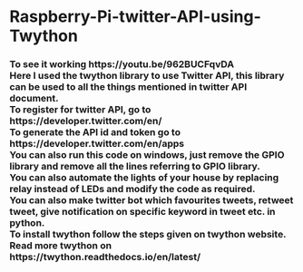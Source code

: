 # Raspberry-Pi-twitter-API-using-Twython
<h3>
To see it working https://youtu.be/962BUCFqvDA
<br>
Here I used the twython library to use Twitter API, this library can be used to all the things mentioned in twitter API document. 
<br>
To register for twitter API, go to https://developer.twitter.com/en/
<br>
To generate the API id and token go to https://developer.twitter.com/en/apps
<br>
You can also run this code on windows, just remove the GPIO library and remove all the lines referring to GPIO library. 
<br>
You can also automate the lights of your house by replacing relay instead of LEDs and modify the code as required.
<br>
You can also make twitter bot which favourites tweets, retweet tweet, give notification on specific keyword in tweet etc. in python.
<br>
To install twython follow the steps given on twython website.
<br>
Read more twython on https://twython.readthedocs.io/en/latest/ 
<br></h3>
